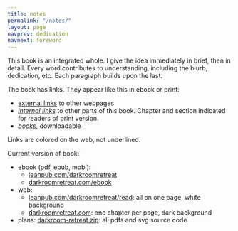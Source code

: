 ```yaml
---
title: notes
permalink: "/notes/"
layout: page
navprev: dedication
navnext: foreword
---
```


This book is an integrated whole. I give the idea immediately in brief, then in detail. Every word contributes to understanding, including the blurb, dedication, etc. Each paragraph builds upon the last.

The book has links. They appear like this in ebook or print:

- <u>external links</u> to other webpages
- <u><em>internal links</em></u> to other parts of this book. Chapter and section indicated for readers of print version.
- <u><em>books</em></u>, downloadable 

Links are colored on the web, not underlined. 

Current version of book:

- ebook (pdf, epub, mobi):
    - [leanpub.com/darkroomretreat](http://leanpub.com/darkroomretreat)
    - [darkroomretreat.com/ebook](/ebook)
- web:
    - [leanpub.com/darkroomretreat/read](http://leanpub.com/darkroomretreat/read): all on one page, white background
    - [darkroomretreat.com](http://darkroomretreat.com): one chapter per page, dark background
- plans: [darkroom-retreat.zip](/darkroom-retreat.zip/ ): all pdfs and svg source code

